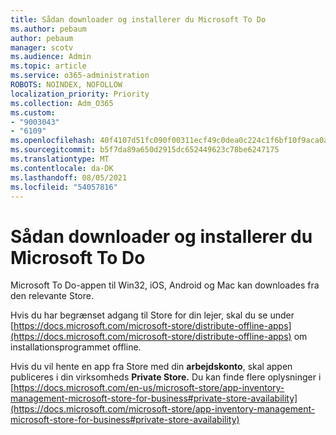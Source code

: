 ```yaml
---
title: Sådan downloader og installerer du Microsoft To Do
ms.author: pebaum
author: pebaum
manager: scotv
ms.audience: Admin
ms.topic: article
ms.service: o365-administration
ROBOTS: NOINDEX, NOFOLLOW
localization_priority: Priority
ms.collection: Adm_O365
ms.custom:
- "9003043"
- "6109"
ms.openlocfilehash: 40f4107d51fc090f00311ecf49c0dea0c224c1f6bf10f9aca0a0e04931e91e11
ms.sourcegitcommit: b5f7da89a650d2915dc652449623c78be6247175
ms.translationtype: MT
ms.contentlocale: da-DK
ms.lasthandoff: 08/05/2021
ms.locfileid: "54057816"
---
```

# <a name="how-to-download-and-install-microsoft-to-do"></a>Sådan downloader og installerer du Microsoft To Do

Microsoft To Do-appen til Win32, iOS, Android og Mac kan downloades fra den relevante Store.

Hvis du har begrænset adgang til Store for din lejer, skal du se under [https://docs.microsoft.com/microsoft-store/distribute-offline-apps](https://docs.microsoft.com/microsoft-store/distribute-offline-apps) om installationsprogrammet offline.

Hvis du vil hente en app fra Store med din **arbejdskonto**, skal appen publiceres i din virksomheds **Private Store.** Du kan finde flere oplysninger i [https://docs.microsoft.com/en-us/microsoft-store/app-inventory-management-microsoft-store-for-business#private-store-availability](https://docs.microsoft.com/microsoft-store/app-inventory-management-microsoft-store-for-business#private-store-availability)
